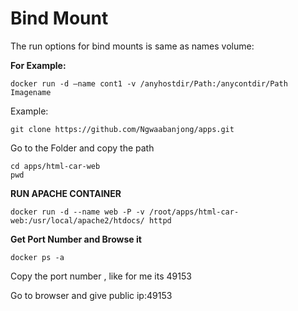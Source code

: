 # Bind Mount
The run options for bind mounts is same as names volume:

**For Example:**
```
docker run -d –name cont1 -v /anyhostdir/Path:/anycontdir/Path Imagename
```
Example:
```
git clone https://github.com/Ngwaabanjong/apps.git
```

Go to the Folder and copy the path
```
cd apps/html-car-web
pwd
```

**RUN APACHE CONTAINER**
```
docker run -d --name web -P -v /root/apps/html-car-web:/usr/local/apache2/htdocs/ httpd
```

**Get Port Number and Browse it**
```
docker ps -a
```

Copy the port number , like for me its 49153

Go to browser and give public ip:49153
